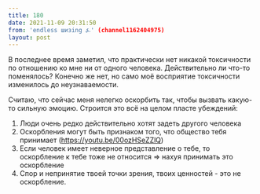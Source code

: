 ```yaml
---
title: 180
date: 2021-11-09 20:31:50
from: 'endless шизing ⍼' (channel1162404975)
layout: post
---
```


В последнее время заметил, что практически нет никакой токсичности по отношению ко мне ни от одного человека. Действительно ли что-то поменялось? Конечно же нет, но само моё восприятие токсичности изменилось до неузнаваемости. 

Считаю, что сейчас меня нелегко оскорбить так, чтобы вызвать какую-то сильную эмоцию. Строится это всё на целом пласте убеждений:

1) Люди очень редко действительно хотят задеть другого человека
2) Оскорбления могут быть признаком того, что общество тебя принимает (<https://youtu.be/00ozHSeZZlQ>)
3) Если человек имеет неверное представление о тебе, то оскорбление к тебе тоже не относится => нахуя принимать это оскорбление
4) Спор и непринятие твоей точки зрения, твоих ценностей - это не оскорбление.
